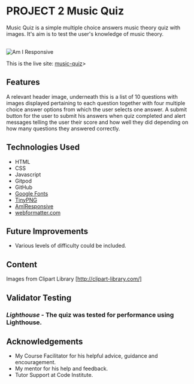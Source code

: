 # **PROJECT 2 Music Quiz**
Music Quiz is a simple multiple choice answers music theory quiz with images.  It's aim is to test the user's knowledge of music theory.  
<br>

![Am I Responsive](/assets/screenshots/am-i-responsive)

This is the live site: [music-quiz](https://caitriona71-musicquiz-tf5qeirj9b3.ws-eu63.gitpod.io/caitriona71/music-quiz/)>

## **Features**
A relevant header image, underneath this is a list of 10 questions with images displayed pertaining to each question together with four multiple choice answer options from which the user selects one answer.  A submit button for the user to submit his answers when quiz completed and alert messages telling the user their score and how well they did depending on how many questions they answered correctly.
<br>

## **Technologies Used**

* HTML
* CSS
* Javascript
* Gitpod
* GitHub
* [Google Fonts](https://fonts.google.com)
* [TinyPNG](https://tinypng.com)
* [AmIResponsive](https://ui.dev/amiresponsive)
* [webformatter.com](https://webformatter.com)

## **Future Improvements**

* Various levels of difficulty could be included.
## **Content**
Images from Clipart Library [http://clipart-library.com/]

## **Validator Testing**
### ***Lighthouse*** - The quiz was tested for performance using Lighthouse.



## **Acknowledgements**
* My Course Facilitator for his helpful advice, guidance and encouragement. <br>
* My mentor for his help and feedback. <br>
* Tutor Support at Code Institute. <br>
